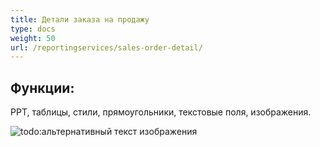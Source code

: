 ```yaml
---
title: Детали заказа на продажу
type: docs
weight: 50
url: /reportingservices/sales-order-detail/
---
```


## **Функции:**
PPT, таблицы, стили, прямоугольники, текстовые поля, изображения. 

![todo:альтернативный текст изображения](sales-order-detail_1.png)